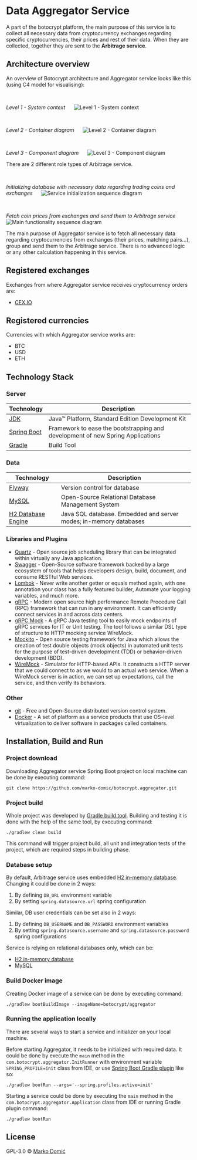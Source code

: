 # Data Aggregator Service

A part of the botocrypt platform, the main purpose of this service is to collect all necessary data from cryptocurrency 
exchanges regarding specific cryptocurrencies, their prices and rest of their data. When they are collected, together 
they are sent to the **Arbitrage service**.

## Architecture overview

An overview of Botocrypt architecture and Aggregator service looks like this (using C4 model for visualising):

&nbsp;&nbsp;

*Level 1 - System context*
&nbsp;&nbsp;&nbsp;&nbsp;
![Level 1 - System context](http://www.plantuml.com/plantuml/proxy?cache=no&fmt=svg&src=https://raw.githubusercontent.com/marko-domic/botocrypt.aggregator/main/doc/level-1-system-context.wsd)

&nbsp;&nbsp;

*Level 2 - Container diagram*
&nbsp;&nbsp;&nbsp;&nbsp;
![Level 2 - Container diagram](http://www.plantuml.com/plantuml/proxy?cache=no&fmt=svg&src=https://raw.githubusercontent.com/marko-domic/botocrypt.aggregator/main/doc/level-2-container-diagram.wsd)

&nbsp;&nbsp;

*Level 3 - Component diagram*
&nbsp;&nbsp;&nbsp;&nbsp;
![Level 3 - Component diagram](http://www.plantuml.com/plantuml/proxy?cache=no&fmt=svg&src=https://raw.githubusercontent.com/marko-domic/botocrypt.aggregator/main/doc/level-3-component-diagram.wsd)

There are 2 different role types of Arbitrage service.

&nbsp;&nbsp;

*Initializing database with necessary data regarding trading coins and exchanges*
&nbsp;&nbsp;&nbsp;&nbsp;
![Service initialization sequence diagram](http://www.plantuml.com/plantuml/proxy?cache=no&fmt=svg&src=https://raw.githubusercontent.com/marko-domic/botocrypt.aggregator/main/doc/data-init-sequence-diagram.wsd)

&nbsp;&nbsp;

*Fetch coin prices from exchanges and send them to Arbitrage service*
&nbsp;&nbsp;&nbsp;&nbsp;
![Main functionality sequence diagram](http://www.plantuml.com/plantuml/proxy?cache=no&fmt=svg&src=https://raw.githubusercontent.com/marko-domic/botocrypt.aggregator/main/doc/coin-aggregate-sequence-diagram.wsd)

The main purpose of Aggregator service is to fetch all necessary data regarding cryptocurrencies from exchanges (their 
prices, matching pairs...), group and send them to the Arbitrage service. There is no advanced logic or any other 
calculation happening in this service.

## Registered exchanges

Exchanges from where Aggregator service receives cryptocurrency orders are:

* [CEX.IO](https://cex.io/)

## Registered currencies

Currencies with which Aggregator service works are:

* BTC
* USD
* ETH

## Technology Stack

### Server

| Technology                                                                                            | Description                                                                    |
|-------------------------------------------------------------------------------------------------------|--------------------------------------------------------------------------------|
| <a href="http://www.oracle.com/technetwork/java/javase/downloads/jdk8-downloads-2133151.html">JDK</a> | Java™ Platform, Standard Edition Development Kit                               |
| <a href="https://spring.io/projects/spring-boot">Spring Boot</a>                                      | Framework to ease the bootstrapping and development of new Spring Applications |
| <a href="https://gradle.org/">Gradle</a>                                                              | Build Tool                                                                     |

### Data

| Technology                                                                 | Description                                                       |
|----------------------------------------------------------------------------|-------------------------------------------------------------------|
| <a href="https://flywaydb.org/">Flyway</a>                                 | Version control for database                                      |
| <a href="https://www.mysql.com/">MySQL</a>                                 | Open-Source Relational Database Management System                 |
| <a href="https://www.h2database.com/html/main.html">H2 Database Engine</a> | Java SQL database. Embedded and server modes; in-memory databases |

###  Libraries and Plugins

* [Quartz](http://www.quartz-scheduler.org/) - Open source job scheduling library that can be integrated within virtually any Java application.
* [Swagger](https://swagger.io/) - Open-Source software framework backed by a large ecosystem of tools that helps developers design, build, document, and consume RESTful Web services.
* [Lombok](https://projectlombok.org/) - Never write another getter or equals method again, with one annotation your class has a fully featured builder, Automate your logging variables, and much more.
* [gRPC](https://grpc.io/) - Modern open source high performance Remote Procedure Call (RPC) framework that can run in any environment. It can efficiently connect services in and across data centers.
* [gRPC Mock](https://github.com/Fadelis/grpcmock) - A gRPC Java testing tool to easily mock endpoints of gRPC services for IT or Unit testing. The tool follows a similar DSL type of structure to HTTP mocking service WireMock.
* [Mockito](https://site.mockito.org/) - Open source testing framework for Java which allows the creation of test double objects (mock objects) in automated unit tests for the purpose of test-driven development (TDD) or behavior-driven development (BDD).
* [WireMock](http://wiremock.org/) - Simulator for HTTP-based APIs. It constructs a HTTP server that we could connect to as we would to an actual web service. When a WireMock server is in action, we can set up expectations, call the service, and then verify its behaviors.

### Other

* [git](https://git-scm.com/) - Free and Open-Source distributed version control system.
* [Docker](https://www.docker.com/) - A set of platform as a service products that use OS-level virtualization to deliver software in packages called containers.

## Installation, Build and Run

### Project download

Downloading Aggregator service Spring Boot project on local machine can be done by executing command:

```shell
git clone https://github.com/marko-domic/botocrypt.aggregator.git
```

### Project build

Whole project was developed by [Gradle build tool](https://gradle.org/). Building and testing it is done with the help of the same tool, by executing command:

```shell
./gradlew clean build
```

This command will trigger project build, all unit and integration tests of the project, which are required steps in building phase.

### Database setup

By default, Arbitrage service uses embedded [H2 in-memory database](https://www.h2database.com/html/main.html). Changing it could be done in 2 ways:

1. By defining `DB_URL` environment variable
2. By setting `spring.datasource.url` spring configuration

Similar, DB user credentials can be set also in 2 ways:

1. By defining `DB_USERNAME` and `DB_PASSWORD` environment variables
2. By setting `spring.datasource.username` and `spring.datasource.password` spring configurations

Service is relying on relational databases only, which can be:

* [H2 in-memory database](https://www.h2database.com/html/main.html)
* [MySQL](https://www.mysql.com/)

### Build Docker image

Creating Docker image of a service can be done by executing command:

```shell
./gradlew bootBuildImage --imageName=botocrypt/aggregator
```

### Running the application locally

There are several ways to start a service and initializer on your local machine.

Before starting Aggregator, it needs to be initialized with required data. It could be done by execute the `main` method in the `com.botocrypt.aggregator.InitRunner` with environment variable `SPRING_PROFILE=init` class from IDE, or use [Spring Boot Gradle plugin](https://docs.spring.io/spring-boot/docs/current/reference/html/build-tool-plugins.html#build-tool-plugins-gradle-plugin) like so:

```shell
./gradlew bootRun --args='--spring.profiles.active=init'
```

Starting a service could be done by executing the `main` method in the `com.botocrypt.aggregator.Application` class from IDE or running Gradle plugin command:

```shell
./gradlew bootRun
```

## License

GPL-3.0 © [Marko Domić](https://github.com/marko-domic)
